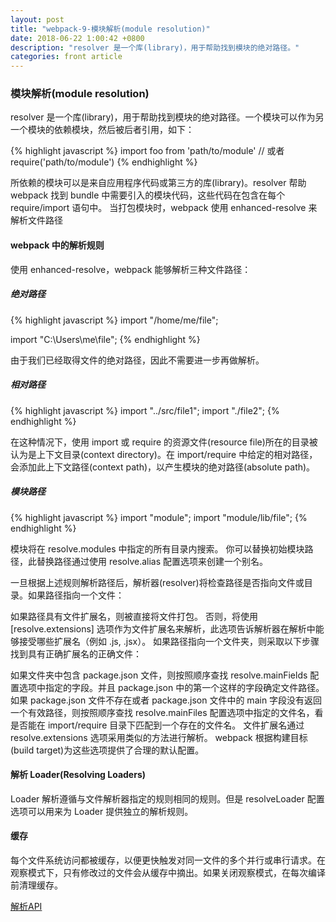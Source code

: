 ```yaml
---
layout: post
title: "webpack-9-模块解析(module resolution)"
date: 2018-06-22 1:00:42 +0800
description: "resolver 是一个库(library)，用于帮助找到模块的绝对路径。"
categories: front article
---
```


### 模块解析(module resolution)

resolver 是一个库(library)，用于帮助找到模块的绝对路径。一个模块可以作为另一个模块的依赖模块，然后被后者引用，如下：

{% highlight javascript %}
import foo from 'path/to/module'
// 或者
require('path/to/module')
{% endhighlight %}

所依赖的模块可以是来自应用程序代码或第三方的库(library)。resolver 帮助 webpack 找到 bundle 中需要引入的模块代码，这些代码在包含在每个 require/import 语句中。 当打包模块时，webpack 使用 enhanced-resolve 来解析文件路径

#### webpack 中的解析规则

使用 enhanced-resolve，webpack 能够解析三种文件路径：

##### 绝对路径

{% highlight javascript %}
import "/home/me/file";

import "C:\\Users\\me\\file";
{% endhighlight %}

由于我们已经取得文件的绝对路径，因此不需要进一步再做解析。

##### 相对路径

{% highlight javascript %}
import "../src/file1";
import "./file2";
{% endhighlight %}

在这种情况下，使用 import 或 require 的资源文件(resource file)所在的目录被认为是上下文目录(context directory)。在 import/require 中给定的相对路径，会添加此上下文路径(context path)，以产生模块的绝对路径(absolute path)。

##### 模块路径

{% highlight javascript %}
import "module";
import "module/lib/file";
{% endhighlight %}

模块将在 resolve.modules 中指定的所有目录内搜索。 你可以替换初始模块路径，此替换路径通过使用 resolve.alias 配置选项来创建一个别名。

一旦根据上述规则解析路径后，解析器(resolver)将检查路径是否指向文件或目录。如果路径指向一个文件：

如果路径具有文件扩展名，则被直接将文件打包。
否则，将使用 [resolve.extensions] 选项作为文件扩展名来解析，此选项告诉解析器在解析中能够接受哪些扩展名（例如 .js, .jsx）。
如果路径指向一个文件夹，则采取以下步骤找到具有正确扩展名的正确文件：

如果文件夹中包含 package.json 文件，则按照顺序查找 resolve.mainFields 配置选项中指定的字段。并且 package.json 中的第一个这样的字段确定文件路径。
如果 package.json 文件不存在或者 package.json 文件中的 main 字段没有返回一个有效路径，则按照顺序查找 resolve.mainFiles 配置选项中指定的文件名，看是否能在 import/require 目录下匹配到一个存在的文件名。
文件扩展名通过 resolve.extensions 选项采用类似的方法进行解析。
webpack 根据构建目标(build target)为这些选项提供了合理的默认配置。

#### 解析 Loader(Resolving Loaders)

Loader 解析遵循与文件解析器指定的规则相同的规则。但是 resolveLoader 配置选项可以用来为 Loader 提供独立的解析规则。

#### 缓存

每个文件系统访问都被缓存，以便更快触发对同一文件的多个并行或串行请求。在观察模式下，只有修改过的文件会从缓存中摘出。如果关闭观察模式，在每次编译前清理缓存。

[解析API](https://webpack.docschina.org/configuration/resolve)
